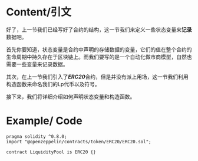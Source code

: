 # Content/引文

好了，上一节我们已经写好了合约的结构，这一节我们来定义一些状态变量来**记录**数据吧。

首先你要知道，状态变量是合约中声明的存储数据的变量，它们的值在整个合约的生命周期中持久存在于区块链上。而我们要写的是一个自动化做市商模型，自然也需要一些变量来记录数据。

其次，在上一节我们引入了***ERC20***合约，但是并没有派上用场，这一节我们利用构造函数来命名我们的Lp代币以及符号。

接下来，我们将详细介绍如何声明状态变量和构造函数。

# Example/ Code

```solidity
pragma solidity ^0.8.0;
import "@openzeppelin/contracts/token/ERC20/ERC20.sol";

contract LiquidityPool is ERC20 {}
```
